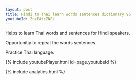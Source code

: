 ```yaml
---
layout: post
title: Hindi to Thai learn words sentences dictionary 95 
youtubeId: ZnzEAtcZNEk
---
```

 
 
Helps to learn Thai words and sentences for Hindi speakers.

Opportunitiy to repeat the words sentences. 

Practice Thai language. 
 
{% include youtubePlayer.html id=page.youtubeId %}
 
 
{% include analytics.html %}